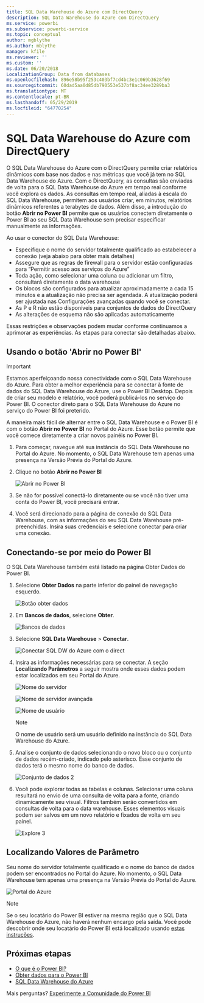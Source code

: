 ```yaml
---
title: SQL Data Warehouse do Azure com DirectQuery
description: SQL Data Warehouse do Azure com DirectQuery
ms.service: powerbi
ms.subservice: powerbi-service
ms.topic: conceptual
author: mgblythe
ms.author: mblythe
manager: kfile
ms.reviewer: ''
ms.custom: ''
ms.date: 06/20/2018
LocalizationGroup: Data from databases
ms.openlocfilehash: 896e58b95f253c403bf7cd4bc3e1c069b3628f69
ms.sourcegitcommit: 60dad5aa0d85db790553e537bf8ac34ee3289ba3
ms.translationtype: MT
ms.contentlocale: pt-BR
ms.lasthandoff: 05/29/2019
ms.locfileid: "64770254"
---
```

# <a name="azure-sql-data-warehouse-with-directquery"></a>SQL Data Warehouse do Azure com DirectQuery

O SQL Data Warehouse do Azure com o DirectQuery permite criar relatórios dinâmicos com base nos dados e nas métricas que você já tem no SQL Data Warehouse do Azure. Com o DirectQuery, as consultas são enviadas de volta para o SQL Data Warehouse do Azure em tempo real conforme você explora os dados. As consultas em tempo real, aliadas à escala do SQL Data Warehouse, permitem aos usuários criar, em minutos, relatórios dinâmicos referentes a terabytes de dados. Além disso, a introdução do botão **Abrir no Power BI** permite que os usuários conectem diretamente o Power BI ao seu SQL Data Warehouse sem precisar especificar manualmente as informações.

Ao usar o conector do SQL Data Warehouse:

* Especifique o nome do servidor totalmente qualificado ao estabelecer a conexão (veja abaixo para obter mais detalhes)
* Assegure que as regras de firewall para o servidor estão configuradas para “Permitir acesso aos serviços do Azure”
* Toda ação, como selecionar uma coluna ou adicionar um filtro, consultará diretamente o data warehouse
* Os blocos são configurados para atualizar aproximadamente a cada 15 minutos e a atualização não precisa ser agendada.  A atualização poderá ser ajustada nas Configurações avançadas quando você se conectar.
* As P e R não estão disponíveis para conjuntos de dados do DirectQuery
* As alterações de esquema não são aplicadas automaticamente

Essas restrições e observações podem mudar conforme continuamos a aprimorar as experiências. As etapas para conectar são detalhadas abaixo.

## <a name="using-the-open-in-power-bi-button"></a>Usando o botão 'Abrir no Power BI'

> [!Important]
> Estamos aperfeiçoando nossa conectividade com o SQL Data Warehouse do Azure.  Para obter a melhor experiência para se conectar à fonte de dados do SQL Data Warehouse do Azure, use o Power BI Desktop.  Depois de criar seu modelo e relatório, você poderá publicá-los no serviço do Power BI.  O conector direto para o SQL Data Warehouse do Azure no serviço do Power BI foi preterido.

A maneira mais fácil de alternar entre o SQL Data Warehouse e o Power BI é com o botão **Abrir no Power BI** no Portal do Azure. Esse botão permite que você comece diretamente a criar novos painéis no Power BI.

1. Para começar, navegue até sua instância do SQL Data Warehouse no Portal do Azure. No momento, o SQL Data Warehouse tem apenas uma presença na Versão Prévia do Portal do Azure.

2. Clique no botão **Abrir no Power BI**

    ![Abrir no Power BI](media/service-azure-sql-data-warehouse-with-direct-connect/openinpowerbi.png)

3. Se não for possível conectá-lo diretamente ou se você não tiver uma conta do Power BI, você precisará entrar.

4. Você será direcionado para a página de conexão do SQL Data Warehouse, com as informações do seu SQL Data Warehouse pré-preenchidas. Insira suas credenciais e selecione conectar para criar uma conexão.

## <a name="connecting-through-power-bi"></a>Conectando-se por meio do Power BI

O SQL Data Warehouse também está listado na página Obter Dados do Power BI. 

1. Selecione **Obter Dados** na parte inferior do painel de navegação esquerdo.  

    ![Botão obter dados](media/service-azure-sql-data-warehouse-with-direct-connect/getdatabutton.png)

2. Em **Bancos de dados**, selecione **Obter**.

    ![Bancos de dados](media/service-azure-sql-data-warehouse-with-direct-connect/databases.png)

3. Selecione **SQL Data Warehouse** \> **Conectar**.

    ![Conectar SQL DW do Azure com o direct](media/service-azure-sql-data-warehouse-with-direct-connect/azuresqldatawarehouseconnect.png)

4. Insira as informações necessárias para se conectar. A seção **Localizando Parâmetros** a seguir mostra onde esses dados podem estar localizados em seu Portal do Azure.

    ![Nome do servidor](media/service-azure-sql-data-warehouse-with-direct-connect/servername.png)

    ![Nome de servidor avançada](media/service-azure-sql-data-warehouse-with-direct-connect/servernamewithadvanced.png)

    ![Nome de usuário](media/service-azure-sql-data-warehouse-with-direct-connect/username.png)

   > [!NOTE]
   > O nome de usuário será um usuário definido na instância do SQL Data Warehouse do Azure.

5. Analise o conjunto de dados selecionando o novo bloco ou o conjunto de dados recém-criado, indicado pelo asterisco. Esse conjunto de dados terá o mesmo nome do banco de dados.

    ![Conjunto de dados 2](media/service-azure-sql-data-warehouse-with-direct-connect/dataset2.png)

6. Você pode explorar todas as tabelas e colunas. Selecionar uma coluna resultará no envio de uma consulta de volta para a fonte, criando dinamicamente seu visual. Filtros também serão convertidos em consultas de volta para o data warehouse. Esses elementos visuais podem ser salvos em um novo relatório e fixados de volta em seu painel.

    ![Explore 3](media/service-azure-sql-data-warehouse-with-direct-connect/explore3.png)

## <a name="finding-parameter-values"></a>Localizando Valores de Parâmetro

Seu nome do servidor totalmente qualificado e o nome do banco de dados podem ser encontrados no Portal do Azure. No momento, o SQL Data Warehouse tem apenas uma presença na Versão Prévia do Portal do Azure.

![Portal do Azure](media/service-azure-sql-data-warehouse-with-direct-connect/azureportal.png)

> [!NOTE]
> Se o seu locatário do Power BI estiver na mesma região que o SQL Data Warehouse do Azure, não haverá nenhum encargo pela saída. Você pode descobrir onde seu locatário do Power BI está localizado usando [estas instruções](https://docs.microsoft.com/power-bi/service-admin-where-is-my-tenant-located).

## <a name="next-steps"></a>Próximas etapas

* [O que é o Power BI?](power-bi-overview.md)  
* [Obter dados para o Power BI](service-get-data.md)  
* [SQL Data Warehouse do Azure](/azure/sql-data-warehouse/sql-data-warehouse-overview-what-is/)

Mais perguntas? [Experimente a Comunidade do Power BI](http://community.powerbi.com/)